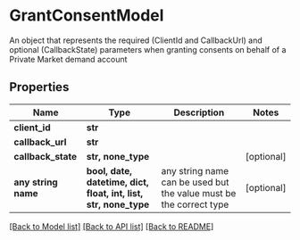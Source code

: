 # GrantConsentModel

An object that represents the required (ClientId and CallbackUrl) and optional (CallbackState) parameters when granting consents on behalf of a Private Market demand account

## Properties
Name | Type | Description | Notes
------------ | ------------- | ------------- | -------------
**client_id** | **str** |  | 
**callback_url** | **str** |  | 
**callback_state** | **str, none_type** |  | [optional] 
**any string name** | **bool, date, datetime, dict, float, int, list, str, none_type** | any string name can be used but the value must be the correct type | [optional]

[[Back to Model list]](../README.md#documentation-for-models) [[Back to API list]](../README.md#documentation-for-api-endpoints) [[Back to README]](../README.md)


